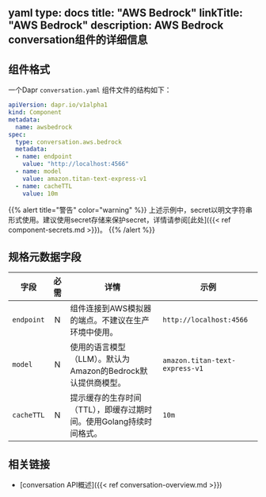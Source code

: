 yaml
type: docs
title: "AWS Bedrock"
linkTitle: "AWS Bedrock"
description: AWS Bedrock conversation组件的详细信息
---

## 组件格式

一个Dapr `conversation.yaml` 组件文件的结构如下：

```yaml
apiVersion: dapr.io/v1alpha1
kind: Component
metadata:
  name: awsbedrock
spec:
  type: conversation.aws.bedrock
  metadata:
  - name: endpoint
    value: "http://localhost:4566"
  - name: model
    value: amazon.titan-text-express-v1
  - name: cacheTTL
    value: 10m
```

{{% alert title="警告" color="warning" %}}
上述示例中，secret以明文字符串形式使用。建议使用secret存储来保护secret，详情请参阅[此处]({{< ref component-secrets.md >}})。
{{% /alert %}}

## 规格元数据字段

| 字段              | 必需 | 详情 | 示例 |
|--------------------|:--------:|---------|---------|
| `endpoint`   | N | 组件连接到AWS模拟器的端点。不建议在生产环境中使用。 | `http://localhost:4566` |
| `model` | N | 使用的语言模型（LLM）。默认为Amazon的Bedrock默认提供商模型。  | `amazon.titan-text-express-v1` |
| `cacheTTL` | N | 提示缓存的生存时间（TTL），即缓存过期时间。使用Golang持续时间格式。  | `10m` |

## 相关链接

- [conversation API概述]({{< ref conversation-overview.md >}})
